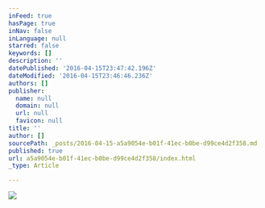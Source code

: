 ```yaml
---
inFeed: true
hasPage: true
inNav: false
inLanguage: null
starred: false
keywords: []
description: ''
datePublished: '2016-04-15T23:47:42.196Z'
dateModified: '2016-04-15T23:46:46.236Z'
authors: []
publisher:
  name: null
  domain: null
  url: null
  favicon: null
title: ''
author: []
sourcePath: _posts/2016-04-15-a5a9054e-b01f-41ec-b0be-d99ce4d2f358.md
published: true
url: a5a9054e-b01f-41ec-b0be-d99ce4d2f358/index.html
_type: Article

---
```

![](https://the-grid-user-content.s3-us-west-2.amazonaws.com/b8508e49-cada-47ae-bafa-cc6411e87e48.jpg)